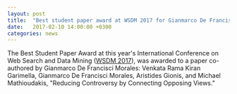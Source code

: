 ```yaml
---
layout: post
title:  "Best student paper award at WSDM 2017 for Gianmarco De Francisci Morales"
date:   2017-02-10 14:00:00 +0300
categories: news
---
```


The Best Student Paper Award at this year's
International Conference on Web Search and Data Mining ([WSDM 2017](http://www.wsdm-conference.org/2017/)),
was awarded to a paper co-authored by Gianmarco De Francisci Morales:
Venkata Rama Kiran Garimella, Gianmarco De Francisci Morales, Aristides Gionis, and Michael Mathioudakis,
"Reducing Controversy by Connecting Opposing Views."
